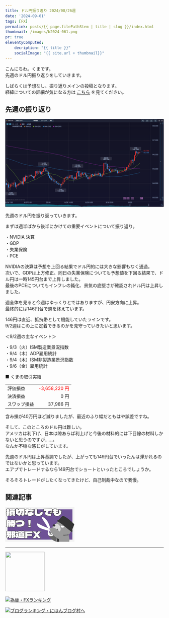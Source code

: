 ```yaml
---
title: ドル円振り返り 2024/08/26週
date: '2024-09-01'
tags: [FX]
permalink: posts/{{ page.filePathStem | title | slug }}/index.html
thumbnail: /images/b2024-061.png
pr: true
eleventyComputed:
    decription: "{{ title }}"
    socialImage: "{{ site.url + thumbnail}}"
---
```


こんにちわ。くまです。<br/>
先週のドル円振り返りをしていきます。

しばらくは予想なし、振り返りメインの投稿となります。<br/>
経緯についての詳細が気になる方は <a href="/posts/posts2024-056/">こちら</a> を見てください。

## 先週の振り返り

![](/images/b2024-061-01.png)

先週のドル円を振り返っていきます。

まずは週半ばから後半にかけての重要イベントについて振り返り。

・NVIDIA 決算<br/>
・GDP<br/>
・失業保険<br/>
・PCE<br/>

NVIDIAの決算は予想を上回る結果でドル円的には大きな影響もなく通過。<br/>
次いで、GDPは上方修正、同日の失業保険についても予想値を下回る結果で、ドル円は一時145円台まで上昇しました。<br/>
最後のPCEについてもインフレの鈍化、景気の底堅さが確認されドル円は上昇しました。

週全体を見ると今週はゆっくりとではありますが、円安方向に上昇。<br/>
最終的には146円台で週を終えています。

146円は直近、抵抗帯として機能していたラインです。<br/>
9/2週はこの上に定着できるのかを見守っていきたいと思います。

＜9/2週の主なイベント＞

・9/3（火）ISM製造業景況指数<br/>
・9/4（木）ADP雇用統計<br/>
・9/4（木）ISM非製造業景況指数<br/>
・9/6（金）雇用統計

■ くまの取引実績

<table style="min-width:18rem">
<tr>
    <td>評価損益</td>
    <td style="text-align:right; color:red;">-3,658,220 円</td>
</tr>
<tr><td>決済損益</td><td style="text-align:right">0 円</tr></tr>
<tr><td>スワップ損益</td><td style="text-align:right"> 37,986 円 </td></tr>
</table>

含み損が40万円ほど減りましたが、最近のふり幅だともはや誤差ですね。

そして、このところのドル円は難しい。<br/>
アメリカは利下げ、日本は隙あらば利上げと今後の材料的には下目線の材料しかないと思うのですが……。<br/>
なんか不穏な感じがしています。

先週のドル円は上昇基調でしたが、上がっても149円台でいったんは弾かれるのではないかと思っています。<br/>
エアプでトレードするなら149円台でショートといったところでしょうか。

そろそろトレードがしたくなってきたけど、自己制裁中なので我慢。




## 関連記事

<a class="internal-link" href="/posts/posts2024-036/">
    <img src="/images/b2024-036.png">
</a>

<br/>
<hr/>

<a href="https://px.a8.net/svt/ejp?a8mat=3YYPVE+94NAPE+1WP2+61C2P" rel="nofollow">
<img border="0" width="125" height="125" alt="" src="https://www21.a8.net/svt/bgt?aid=240125306552&wid=001&eno=01&mid=s00000008903001014000&mc=1"></a>
<img border="0" width="1" height="1" src="https://www17.a8.net/0.gif?a8mat=3YYPVE+94NAPE+1WP2+61C2P" alt="">

<a href="https://blog.with2.net/link/?id=2111205&cid=1532" title="為替・FXランキング"><img alt="為替・FXランキング" width="110" height="31" src="https://blog.with2.net/img/banner/c/banner_1/br_c_1532_1.gif"></a>

<a href="https://blogmura.com/ranking/in?p_cid=11188911" target="_blank"><img src="https://b.blogmura.com/88_31.gif" width="88" height="31" border="0" alt="ブログランキング・にほんブログ村へ" /></a>


<style>
.internal-link {
    img { width: 220px; }
}
</style>